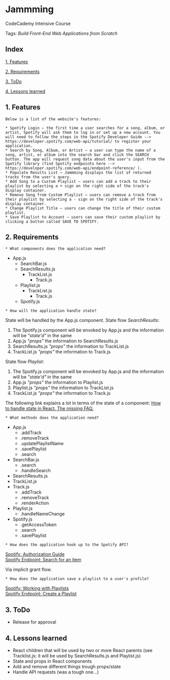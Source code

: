 # Jammming
CodeCademy Intensive Course

Tags: *Build Front-End Web Applications from Scratch*

## Index

[1. Features](#1-features/) 

[2. Requirements](#2-requirements/)

[3. ToDo](#3-todo/)

[4. Lessons learned](#4-lessons-learned)  


## 1. Features
```
Below is a list of the website's features:

* Spotify Login — the first time a user searches for a song, album, or artist, Spotify will ask them to log in or set up a new account. You will need to follow the steps in the Spotify Developer Guide --> https://developer.spotify.com/web-api/tutorial/ to register your application.
* Search by Song, Album, or Artist — a user can type the name of a song, artist, or album into the search bar and click the SEARCH button. The app will request song data about the user's input from the Spotify library (find Spotify endpoints here --> https://developer.spotify.com/web-api/endpoint-reference/ ).
* Populate Results List — Jammming displays the list of returned tracks from the user's query.
* Add Song to a Custom Playlist — users can add a track to their playlist by selecting a + sign on the right side of the track's display container.
* Remove Song from Custom Playlist — users can remove a track from their playlist by selecting a - sign on the right side of the track's display container.
* Change Playlist Title — users can change the title of their custom playlist.
* Save Playlist to Account — users can save their custom playlist by clicking a button called SAVE TO SPOTIFY.
```  


## 2. Requirements
```
* What components does the application need?
```
* App.js
  * SearchBar.js
  * SearchResults.js
    * TrackList.js
      * Track.js
  * Playlist.js
    * TrackList.js
      * Track.js
  * Spotify.js  

```
* How will the application handle state?
```
State will be handled by the App.js component.
State flow *SearchResults*:
1. The Spotify.js component will be envoked by App.js and the information will be *"state'd"* in the same
2. App.js *"props"* the information to SearchResults.js
3. SearchResults.js *"props"* the information to TrackList.js
4. TrackList.js *"props"* the information to Track.js  

State flow *Playlist*:
1. The Spotify.js component will be envoked by App.js and the information will be *"state'd"* in the same
2. App.js *"props"* the information to Playlist.js
3. Playlist.js *"props"* the information to TrackList.js
4. TrackList.js *"props"* the information to Track.js

The following link explains a lot in terms of the state of a component:
[How to handle state in React. The missing FAQ.](https://medium.com/react-ecosystem/how-to-handle-state-in-react-6f2d3cd73a0c)  
```
* What methods does the application need?
```
* App.js
  * .addTrack
  * .removeTrack
  * .updatePlaylistName
  * .savePlaylist
  * .search
* SearchBar.js
  * .search
  * .handleSearch
* SearchResults.js
* TrackList.js
* Track.js
  * .addTrack
  * .removeTrack
  * .renderAction
* Playlist.js
  * .handleNameChange
* Spotify.js
  * .getAccessToken
  * .search
  * .savePlaylist  

```
* How does the application hook up to the Spotify API?
```
[Spotify: Authorization Guide](https://developer.spotify.com/documentation/general/guides/authorization-guide/)  
[Spotify Endpoint: Search for an item](https://developer.spotify.com/documentation/web-api/reference/search/search/)  

Via implicit grant flow.

```
* How does the application save a playlist to a user's profile?
```
[Spotify: Working with Playlists](https://developer.spotify.com/documentation/general/guides/working-with-playlists/)  
[Spotify Endpoint: Create a Playlist](https://developer.spotify.com/documentation/web-api/reference/playlists/create-playlist/)  


## 3. ToDo
* Release for approval 


## 4. Lessons learned
* React children that will be used by two or more React parents (see Tracklist.js: it will be used by SearchResults.js and Playlist.js)
* State and props in React components
* Add and remove different things trough props/state
* Handle API requests (was a tough one...)